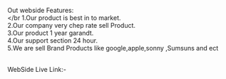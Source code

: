  Out webside Features:</br></br
 1.Our product is best in to market.</br>
 2.Our company very chep rate sell Product.</br>
 3.Our product 1 year garandt.</br>
 4.Our support section 24 hour.</br>
 5.We are sell Brand Products like google,apple,sonny ,Sumsuns and ect</br></br>

 WebSide Live Link:- 